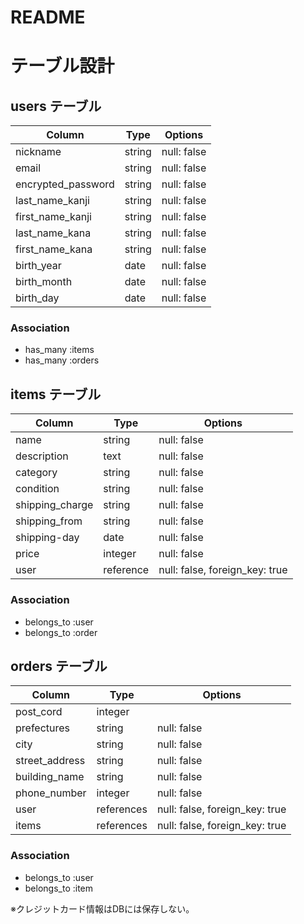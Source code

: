 # README

# テーブル設計

## users テーブル

| Column             | Type   | Options     |
| ------------------ | ------ | ----------- |
| nickname           | string | null: false |
| email              | string | null: false |
| encrypted_password | string | null: false |
| last_name_kanji    | string | null: false |
| first_name_kanji   | string | null: false |
| last_name_kana     | string | null: false |
| first_name_kana    | string | null: false |
| birth_year         | date   | null: false |
| birth_month        | date   | null: false |
| birth_day          | date   | null: false |

### Association

- has_many :items
- has_many :orders

## items テーブル

| Column          | Type      | Options                        |
| --------------- | --------- | ------------------------------ |
| name            | string    | null: false                    |
| description     | text      | null: false                    |
| category        | string    | null: false                    |
| condition       | string    | null: false                    |     
| shipping_charge | string    | null: false                    |  
| shipping_from   | string    | null: false                    |  
| shipping-day    | date      | null: false                    | 
| price           | integer   | null: false                    | 
| user            | reference | null: false, foreign_key: true |

### Association

- belongs_to :user
- belongs_to :order


## orders テーブル

| Column         | Type       | Options                        |
| -------------- | ---------- | ------------------------------ |
| post_cord      | integer    |                                |
| prefectures    | string     | null: false                    |
| city           | string     | null: false                    |
| street_address | string     | null: false                    |
| building_name  | string     | null: false                    |
| phone_number   | integer    | null: false                    |
| user           | references | null: false, foreign_key: true |
| items          | references | null: false, foreign_key: true |

### Association

- belongs_to :user
- belongs_to :item

※クレジットカード情報はDBには保存しない。